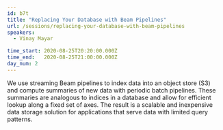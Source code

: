 ```yaml
---
id: b7t
title: "Replacing Your Database with Beam Pipelines"
url: /sessions/replacing-your-database-with-beam-pipelines
speakers:
  - Vinay Mayar

time_start: 2020-08-25T20:20:00.000Z
time_end:   2020-08-25T21:00:00.000Z
day_num: 2
---
```


We use streaming Beam pipelines to index data into an object store (S3) and compute summaries of new data with periodic batch pipelines. These summaries are analogous to indices in a database and allow for efficient lookup along a fixed set of axes. The result is a scalable and inexpensive data storage solution for applications that serve data with limited query patterns.
